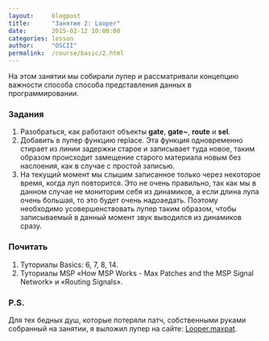 ```yaml
---
layout:     blogpost
title:      "Занятие 2: Looper"
date:       2015-02-12 10:00:00
categories: lesson
author:     "OSCII"
permalink:  /course/basic/2.html
---
```


На этом занятии мы собирали лупер и рассматривали концепцию важности способа способа представления данных в программировании.

### Задания

1. Разобраться, как работают объекты **gate**, **gate~**, **route** и **sel**.
2. Добавить в лупер функцию replace. Эта функция одновременно стирает из линии задержки старое и записывает туда новое, таким образом происходит замещение старого материала новым без наслоения, как в случае с простой записью.
2. На текущий момент мы слышим записанное только через некоторое время, когда луп повторится. Это не очень правильно, так как мы в данном случае не мониторим себя из динамиков, а если длина лупа очень большая, то это будет очень надоаедать. Поэтому необходимо усовершенствовать лупер таким образом, чтобы записываемый в данный момент звук выводился из динамиков сразу.

### Почитать

1. Туториалы Basics: 6, 7, 8, 14.
2. Туториалы MSP «How MSP Works - Max Patches and the MSP Signal Network» и «Routing Signals».

### P.S.

Для тех бедных душ, которые потеряли патч, собственными руками собранный на занятии, я выложил лупер на сайте: [Looper.maxpat](/f/course/Looper.maxpat).
